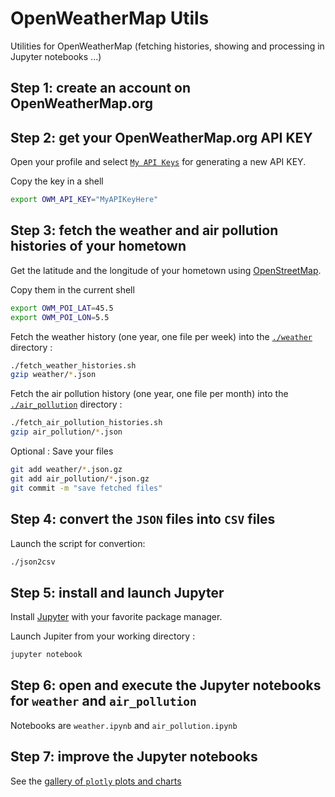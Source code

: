 # OpenWeatherMap Utils

Utilities for OpenWeatherMap (fetching histories, showing and processing in Jupyter notebooks ...)

## Step 1: create an account on OpenWeatherMap.org

## Step 2: get your OpenWeatherMap.org API KEY

Open your profile and select [`My API Keys`](https://home.openweathermap.org/api_keys) for generating a new API KEY.

Copy the key in a shell

```bash
export OWM_API_KEY="MyAPIKeyHere"
```

## Step 3: fetch the weather and air pollution histories of your hometown

Get the latitude and the longitude of your hometown using [OpenStreetMap](https://www.openstreetmap.org).

Copy them in the current shell

```bash
export OWM_POI_LAT=45.5
export OWM_POI_LON=5.5
```

Fetch the weather history (one year, one file per week) into the [`./weather`](./weather) directory :
```bash
./fetch_weather_histories.sh
gzip weather/*.json
```

Fetch the air pollution history (one year, one file per month) into the [`./air_pollution`](./air_pollution) directory :
```bash
./fetch_air_pollution_histories.sh
gzip air_pollution/*.json
```

Optional : Save your files
```bash
git add weather/*.json.gz
git add air_pollution/*.json.gz
git commit -m "save fetched files"
```

## Step 4: convert the `JSON` files into `CSV` files

Launch the script for convertion:
```bash
./json2csv
```

## Step 5: install and launch Jupyter

Install [Jupyter](https://jupyter.org/install) with your favorite package manager.

Launch Jupiter from your working directory :
```bash
jupyter notebook
```

## Step 6: open and execute the Jupyter notebooks for `weather` and `air_pollution`

Notebooks are `weather.ipynb` and `air_pollution.ipynb`

## Step 7: improve the Jupyter notebooks

See the [gallery of `plotly` plots and charts](https://plotly.com/python/)
